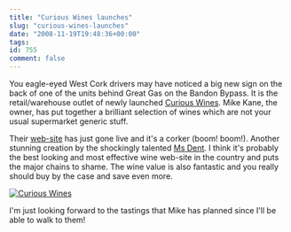 ```yaml
---
title: "Curious Wines launches"
slug: "curious-wines-launches"
date: "2008-11-19T19:48:36+00:00"
tags:
id: 755
comment: false
---
```


You eagle-eyed West Cork drivers may have noticed a big new sign on the back of one of the units behind Great Gas on the Bandon Bypass. It is the retail/warehouse outlet of newly launched [Curious Wines](http://www.curiouswines.ie/). Mike Kane, the owner, has put together a brilliant selection of wines which are not your usual supermarket generic stuff.

Their [web-site](http://www.curiouswines.ie/) has just gone live and it's a corker (boom! boom!). Another stunning creation by the shockingly talented [Ms Dent](http://www.sabrinadent.com/2008/11/18/curiouswinesie-launched/). I think it's probably the best looking and most effective wine web-site in the country and puts the major chains to shame. The wine value is also fantastic and you really should buy by the case and save even more.

[![](https://d1tidq54inel9p.cloudfront.net/wp-content/uploads/2008/11/curious.jpg "Curious Wines")](https://d1tidq54inel9p.cloudfront.net/wp-content/uploads/2008/11/curious.jpg)

I'm just looking forward to the tastings that Mike has planned since I'll be able to walk to them!
